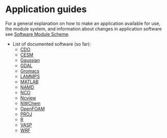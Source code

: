 # Application guides
For a general explanation on how to make an application available for use, the module system, and information about changes in application software see [Software Module Scheme](modulescheme.md).

* List of documented software (so far):
    * [CDO](cdo.md)
    * [CESM](cesm.md)
    * [Gaussian](gaussian.md)
    * [GDAL](gdal.md)
    * [Gromacs](gromacs.md)
    * [LAMMPS](lammps.md)
    * [MATLAB](matlab.md) 
    * [NAMD](namd.md)
    * [NCO](nco.md)
    * [Ncview](ncview.md)
    * [NWChem](nwchem.md)
    * [OpenFOAM](openfoam.md)
    * [PROJ](proj.md)
    * [R](r.md)
    * [VASP](vasp.md)
    * [WRF](wrf.md)
